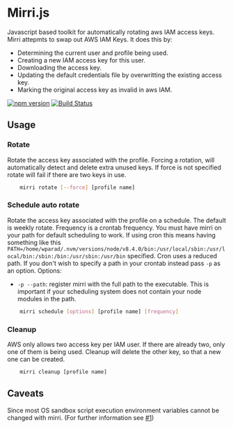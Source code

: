 # Mirri.js
Javascript based toolkit for automatically rotating aws IAM access keys. Mirri attepmts to swap out AWS IAM Keys. It does this by:
* Determining the current user and profile being used.
* Creating a new IAM access key for this user.
* Downloading the access key.
* Updating the default credentials file by overwritting the existing access key.
* Marking the original access key as invalid in aws IAM.

[![npm version](https://badge.fury.io/js/mirri.svg)](https://badge.fury.io/js/mirri) [![Build Status](https://travis-ci.org/wparad/mirri.js.svg?branch=master)](https://travis-ci.org/wparad/mirri.js)

## Usage

### Rotate
Rotate the access key associated with the profile. Forcing a rotation, will automatically detect and delete extra unused keys.  If force is not specified rotate will fail if there are two keys in use.

```bash
    mirri rotate [--force] [profile name]
```

### Schedule auto rotate
Rotate the access key associated with the profile on a schedule. The default is weekly rotate. Frequency is a crontab frequency.  You must have mirri on your path for default scheduling to work.  If using
cron this means having something like this `PATH=/home/wparad/.nvm/versions/node/v8.4.0/bin:/usr/local/sbin:/usr/local/bin:/sbin:/bin:/usr/sbin:/usr/bin` specified.  Cron uses a reduced path.  If you don't
wish to specify a path in your crontab instead pass `-p` as an option.
Options:
* `-p --path`: register mirri with the full path to the executable.  This is important if your scheduling system does not contain your node modules in the path.

```bash
    mirri schedule [options] [profile name] [frequency]
```

### Cleanup
AWS only allows two access key per IAM user. If there are already two, only one of them is being used. Cleanup will delete the other key, so that a new one can be created.

```bash
    mirri cleanup [profile name]
```

## Caveats
Since most OS sandbox script execution environment variables cannot be changed with mirri. (For further information see [#1](https://github.com/wparad/mirri.js/issues/1))

